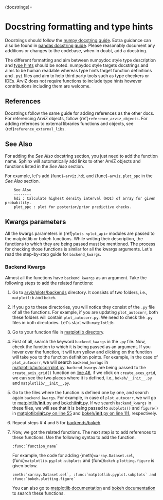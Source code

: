 (docstrings)=
# Docstring formatting and type hints

Docstrings should follow the
[numpy docstring guide](https://numpydoc.readthedocs.io/en/latest/format.html).
Extra guidance can also be found in
[pandas docstring guide](https://pandas.pydata.org/pandas-docs/stable/development/contributing_docstring.html).
Please reasonably document any additions or changes to the codebase,
when in doubt, add a docstring.

The different formatting and aim between numpydoc style type description and
[type hints](https://docs.python.org/3/library/typing.html)
should be noted. numpydoc style targets docstrings and aims to be human
readable whereas type hints target function definitions and `.pyi` files and
aim to help third party tools such as type checkers or IDEs. ArviZ does not
require functions to include type hints
however contributions including them are welcome.

## References
Docstrings follow the same guide for adding references as the other docs.
For referencing ArviZ objects, follow {ref}`reference_arviz_objects`. For adding refernces to external libraries functions and objects, see {ref}`reference_external_libs`.

## See Also
For adding the _See Also_ docstring section, you just need to add the function name. Sphinx will
automatically add links to other ArviZ objects and functions listed in the _See Also_
section.

For example, let's add {func}`~arviz.hdi` and {func}`~arviz.plot_ppc` in the _See Also_ section.

```
    See Also
    --------
    hdi : Calculate highest density interval (HDI) of array for given probability.
    plot_ppc : plot for posterior/prior predictive checks.
```

## Kwargs parameters
All the kwargs parameters in {ref}`plots <plot_api>` modules are passed to the matplotlib or bokeh functions. While writing their description, the functions to which they are being passed must be mentioned. The process for checking those functions is similar for all the kwargs arguments. Let's read the step-by-step guide for `backend_kwargs`.

### Backend Kwargs

Almost all the functions have `backend_kwargs` as an argument. Take the following steps to add the related functions:

1. Go to [arviz/plots/backends](https://github.com/arviz-devs/arviz/tree/main/arviz/plots/backends) directory. It consists of two folders, i.e., `matplotlib` and `bokeh`.

2. If you go to these directories, you will notice they consist of the `.py` file of all the functions. For example, if you are updating `plot_autocorr`, both these folders will contain `plot_autocorr.py`. We need to check the `.py` files in both directories. Let's start with `matplotlib`.

3. Go to your function file in [matplotlib directory](https://github.com/arviz-devs/arviz/tree/main/arviz/plots/backends/matplotlib).

4. First of all, search the keyword `backend_kwargs` in the `.py` file. Now, check the function to which it is being passed as an argument. If you hover over the function, it will turn yellow and clicking on the function will take you to the function definition points.
For example, in the case of `plot_autocorr`, we will search `backend_kwrags` in [matplotlib/autocorrplot.py](https://github.com/arviz-devs/arviz/blob/main/arviz/plots/backends/matplotlib/autocorrplot.py). `backend_kwargs` are being passed to the `create_axis_grid()` function on [line 46](https://github.com/arviz-devs/arviz/blob/main/arviz/plots/backends/matplotlib/autocorrplot.py#L46), if we click on `create_axes_grid`, we can see the two places where it is defined, i.e., `bokeh/__init__.py` and `matplotlib/__init__.py`.

5. Go to the files where the function is defined one by one, and search again `backend_kwargs`. For example, in case of `plot_autocorr`, we will go to [matplotlib/__init__.py](https://github.com/arviz-devs/arviz/blob/a934308e8d8f63b2b6b06b3badf7c93a88112c97/arviz/plots/backends/matplotlib/__init__.py#L31) and [bokeh/__init__.py](https://github.com/arviz-devs/arviz/blob/a934308e8d8f63b2b6b06b3badf7c93a88112c97/arviz/plots/backends/bokeh/__init__.py#L34). If we search `backend_kwargs` in these files, we will see that it is being passed to `subplots()` and `figure()` in [matplotlib/__init__.py on line 55](https://github.com/arviz-devs/arviz/blob/a934308e8d8f63b2b6b06b3badf7c93a88112c97/arviz/plots/backends/matplotlib/__init__.py#L55) and [bokeh/__init__.py on line 111](https://github.com/arviz-devs/arviz/blob/a934308e8d8f63b2b6b06b3badf7c93a88112c97/arviz/plots/backends/bokeh/__init__.py#L111), respectively.

6. Repeat steps # 4 and 5 for [backends/bokeh](https://github.com/arviz-devs/arviz/tree/a934308e8d8f63b2b6b06b3badf7c93a88112c97/arviz/plots/backends/bokeh).

7. Now, we got the related functions. The next step is to add references to these functions.
   Use the following syntax to add the function.
   ```
   :func:`function_name`
   ```
   For example, the code for adding {meth}`xarray.Dataset.sel`, {func}`matplotlib.pyplot.subplots` and
   {func}`bokeh.plotting.figure` is given below.
   ```
   :meth:`xarray.Dataset.sel`, :func:`matplotlib.pyplot.subplots` and :func:`bokeh.plotting.figure`
   ```

   You can also go to [matplotlib documentation](https://matplotlib.org/stable/contents.html) and [bokeh documentation](https://docs.bokeh.org/en/latest/index.html) to search these functions.
